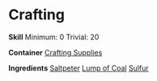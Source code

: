 <!-- TITLE: Gunpowder -->
<!-- SUBTITLE: A quick summary of Gunpowder -->

# Crafting
**Skill**
Minimum: 0
Trivial: 20

**Container**
[Crafting Supplies](crafting-supplies)

**Ingredients**
[Saltpeter](saltpeter)
[Lump of Coal](lump-of-coal)
[Sulfur](sulfur)